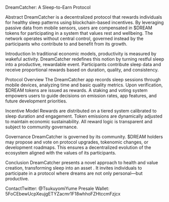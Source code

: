 DreamCatcher: A Sleep-to-Earn Protocol

Abstract
DreamCatcher is a decentralized protocol that rewards individuals for healthy sleep patterns using blockchain-based incentives.
By leveraging passive data from mobile sensors, users are compensated in $DREAM tokens for participating in a system that values rest and wellbeing. 
The network operates without central control, governed instead by the participants who contribute to and benefit from its growth.

Introduction
In traditional economic models, productivity is measured by wakeful activity. 
DreamCatcher redefines this notion by turning restful sleep into a productive, rewardable event. 
Participants contribute sleep data and receive proportional rewards based on duration, quality, and consistency.

Protocol Overview
The DreamCatcher app records sleep sessions through mobile devices, analyzing time and basic quality metrics. 
Upon verification, $DREAM tokens are issued as rewards. 
A staking and voting system empowers users to guide decisions on emission rates, app features, and future development priorities.

Incentive Model
Rewards are distributed on a tiered system calibrated to sleep duration and engagement. 
Token emissions are dynamically adjusted to maintain economic sustainability. 
All reward logic is transparent and subject to community governance.

Governance
DreamCatcher is governed by its community. 
$DREAM holders may propose and vote on protocol upgrades, tokenomic changes, or development roadmaps. 
This ensures a decentralized evolution of the ecosystem aligned with the values of its participants.

Conclusion
DreamCatcher presents a novel approach to health and value creation, transforming sleep into an asset
. It invites individuals to participate in a protocol where dreams are not only personal—but productive.

ContactTwitter: @TsukuyomiYume
Presale Wallet: 5FoCEbewUcpXeujgETYZacmr1F18whhoFZHtccmFzjcx